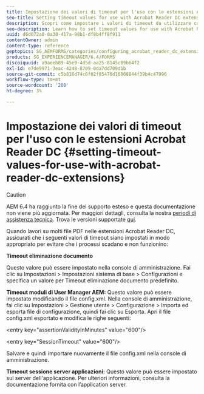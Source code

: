```yaml
---
title: Impostazione dei valori di timeout per l'uso con le estensioni Acrobat Reader DC
seo-title: Setting timeout values for use with Acrobat Reader DC extensions
description: Scopri come impostare i valori di timeout da utilizzare con le estensioni Acrobat Reader DC.
seo-description: Learn how to set timeout values for use with Acrobat Reader DC extensions.
uuid: d6d072a0-0a30-417a-98b1-df8b4ff8f911
contentOwner: admin
content-type: reference
geptopics: SG_AEMFORMS/categories/configuring_acrobat_reader_dc_extensions
products: SG_EXPERIENCEMANAGER/6.4/FORMS
discoiquuid: a9aeeb89-45e9-4d5d-aa25-8145c89b64f2
exl-id: e7de9971-3eac-4248-8709-0da7dd709d1b
source-git-commit: c5b816d74c6f02f85476d16868844f39b4c47996
workflow-type: tm+mt
source-wordcount: '208'
ht-degree: 3%

---
```


# Impostazione dei valori di timeout per l&#39;uso con le estensioni Acrobat Reader DC  {#setting-timeout-values-for-use-with-acrobat-reader-dc-extensions}

>[!CAUTION]
>
>AEM 6.4 ha raggiunto la fine del supporto esteso e questa documentazione non viene più aggiornata. Per maggiori dettagli, consulta la nostra [periodi di assistenza tecnica](https://helpx.adobe.com/it/support/programs/eol-matrix.html). Trova le versioni supportate [qui](https://experienceleague.adobe.com/docs/).

Quando lavori su molti file PDF nelle estensioni Acrobat Reader DC, assicurati che i seguenti valori di timeout siano impostati in modo appropriato per evitare che i processi scadano e non funzionino:

**Timeout eliminazione documento**

Questo valore può essere impostato nella console di amministrazione. Fai clic su Impostazioni > Impostazioni sistema di base > Configurazioni e specifica un valore per Timeout eliminazione documento predefinito.

**Timeout moduli di User Manager AEM:** Questo valore può essere impostato modificando il file config.xml. Nella console di amministrazione, fai clic su Impostazioni > Gestione utente > Configurazione > Importa ed esporta file di configurazione, quindi fai clic su Esporta. Apri il file config.xml esportato e modifica le righe seguenti:

&lt;entry key=&quot;assertionValidityInMinutes&quot; value=&quot;600&quot;/>

&lt;entry key=&quot;SessionTimeout&quot; value=&quot;600&quot;/>

Salvare e quindi importare nuovamente il file config.xml nella console di amministrazione.

**Timeout sessione server applicazioni:** Questo valore può essere impostato sul server dell&#39;applicazione. Per ulteriori informazioni, consulta la documentazione fornita con l’application server.
